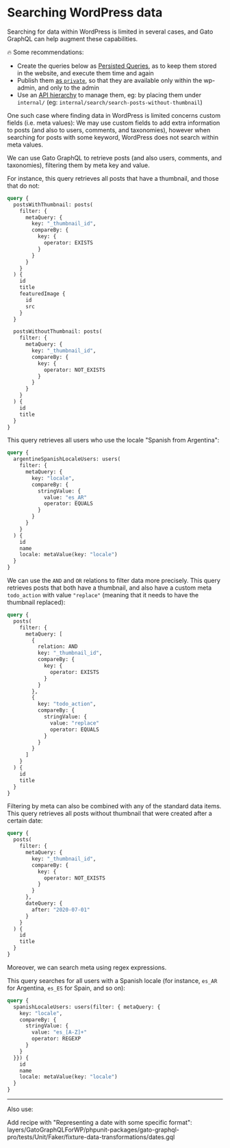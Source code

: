 # Searching WordPress data

Searching for data within WordPress is limited in several cases, and Gato GraphQL can help augment these capabilities.

<div class="doc-highlight" markdown=1>

🔥 Some recommendations:

- Create the queries below as <a href="https://gatographql.com/guides/use/creating-a-persisted-query/" target="_blank">Persisted Queries</a>, as to keep them stored in the website, and execute them time and again
- Publish them <a href="https://gatographql.com/guides/special-features/public-private-and-password-protected-endpoints/" target="_blank">as `private`</a>, so that they are available only within the wp-admin, and only to the admin
- Use an <a href="https://gatographql.com/guides/use/creating-an-api-hierarchy/" target="_blank">API hierarchy</a> to manage them, eg: by placing them under `internal/` (eg: `internal/search/search-posts-without-thumbnail`)

</div>

One such case where finding data in WordPress is limited concerns custom fields (i.e. meta values): We may use custom fields to add extra information to posts (and also to users, comments, and taxonomies), however when searching for posts with some keyword, WordPress does not search within meta values.

We can use Gato GraphQL to retrieve posts (and also users, comments, and taxonomies), filtering them by meta key and value.

For instance, this query retrieves all posts that have a thumbnail, and those that do not:

```graphql
query {
  postsWithThumbnail: posts(
    filter: {
      metaQuery: {
        key: "_thumbnail_id",
        compareBy: {
          key: {
            operator: EXISTS
          }
        }
      }
    }
  ) {
    id
    title
    featuredImage {
      id
      src
    }
  }

  postsWithoutThumbnail: posts(
    filter: {
      metaQuery: {
        key: "_thumbnail_id",
        compareBy: {
          key: {
            operator: NOT_EXISTS
          }
        }
      }
    }
  ) {
    id
    title
  }
}
```

This query retrieves all users who use the locale "Spanish from Argentina":

```graphql
query {
  argentineSpanishLocaleUsers: users(
    filter: {
      metaQuery: {
        key: "locale",
        compareBy: {
          stringValue: {
            value: "es_AR"
            operator: EQUALS
          }
        }
      }
    }
  ) {
    id
    name
    locale: metaValue(key: "locale")
  }
}
```

We can use the `AND` and `OR` relations to filter data more precisely. This query retrieves posts that both have a thumbnail, and also have a custom meta `todo_action` with value `"replace"` (meaning that it needs to have the thumbnail replaced):

```graphql
query {
  posts(
    filter: {
      metaQuery: [
        {
          relation: AND
          key: "_thumbnail_id",
          compareBy: {
            key: {
              operator: EXISTS
            }
          }
        },
        {
          key: "todo_action",
          compareBy: {
            stringValue: {
              value: "replace"
              operator: EQUALS
            }
          }
        }
      ]
    }
  ) {
    id
    title
  }
}
```

Filtering by meta can also be combined with any of the standard data items. This query retrieves all posts without thumbnail that were created after a certain date:

```graphql
query {
  posts(
    filter: {
      metaQuery: {
        key: "_thumbnail_id",
        compareBy: {
          key: {
            operator: NOT_EXISTS
          }
        }
      },
      dateQuery: {
        after: "2020-07-01"
      }
    }
  ) {
    id
    title
  }
}
```

Moreover, we can search meta using regex expressions.

This query searches for all users with a Spanish locale (for instance, `es_AR` for Argentina, `es_ES` for Spain, and so on):

```graphql
query {
  spanishLocaleUsers: users(filter: { metaQuery: {
    key: "locale",
    compareBy: {
      stringValue: {
        value: "es_[A-Z]+"
        operator: REGEXP
      }
    }
  }}) {
    id
    name
    locale: metaValue(key: "locale")
  }
}
```

---

Also use:

Add recipe with "Representing a date with some specific format":
  layers/GatoGraphQLForWP/phpunit-packages/gato-graphql-pro/tests/Unit/Faker/fixture-data-transformations/dates.gql
